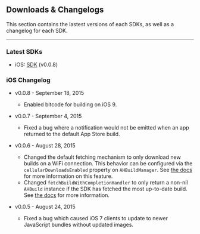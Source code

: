 
<h2>Downloads & Changelogs</h2>

This section contains the lastest versions of each SDKs, as well as a changelog for each
SDK.

---

<h3 short-title='Latest SDKs'>Latest SDKs</h3>

- iOS: [SDK](https://www.dropbox.com/s/bz0y7z2r3b4fmxz/AppHub.zip?dl=1) (v0.0.8)

<h3 short-title='iOS Changelog'>iOS Changelog</h3>

- v0.0.8 - September 18, 2015
  - Enabled bitcode for building on iOS 9.

- v0.0.7 - September 4, 2015
  - Fixed a bug where a notification would not be emitted when an app returned to the default App Store build.

- v0.0.6 - August 28, 2015
  - Changed the default fetching mechanism to only download new builds on a WiFi connection. This
    behavior can be configured via the `cellularDownloadsEnabled` property on `AHBuildManager`. See
    [the docs](/docs/getting-started#docs-network-usage) for more information on this feature.
  - Changed `fetchBuildWithCompletionHandler` to only return a non-nil `AHBuild` instance if the SDK
    has fetched the most up-to-date build. See [the docs](/docs/getting-started#docs-polling-for-new-builds)
    for more information.

- v0.0.5 - August 24, 2015
  - Fixed a bug which caused iOS 7 clients to update to newer JavaScript bundles without updated images.